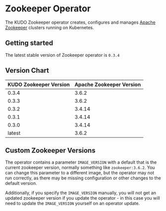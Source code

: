 # Zookeeper Operator

The KUDO Zookeeper operator creates, configures and manages [Apache Zookeeper](https://zookeeper.apache.org/) clusters running on Kubernetes.

## Getting started

The latest stable version of Zookeeper operator is `0.3.4`

## Version Chart

| KUDO Zookeeper Version | Apache Zookeeper Version |
| ---------------------- | ------------------------ |
| 0.3.4                  | 3.6.2                    |
| 0.3.3                  | 3.6.2                    |
| 0.3.2                  | 3.4.14                   |
| 0.3.1                  | 3.4.14                   |
| 0.3.0                  | 3.4.14                   |
| latest                 | 3.6.2                    |

## Custom Zookeeper Versions

The operator contains a parameter `IMAGE_VERSION` with a default that is the current zookeeper version, normally something like `zookeeper:3.6.2`. You can change this parameter to a different image, but the operator may not run correctly, as there may be missing configuration or other changes to the default version.

Additionally, if you specify the `IMAGE_VERSION` manually, you will not get an updated zookeeper version if you update the operator - in this case you will need to update the `IMAGE_VERSION` yourself on an operator update.